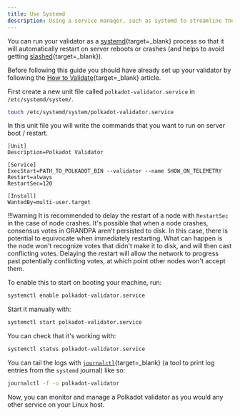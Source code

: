 ```yaml
---
title: Use Systemd
description: Using a service manager, such as systemd to streamline the management of your Polkadot node as a process on your Linux host machine.
---
```


You can run your validator as a [systemd](https://en.wikipedia.org/wiki/Systemd){target=\_blank} process so that it will automatically restart on server reboots or crashes (and helps to avoid getting [slashed](TODO:update-path){target=\_blank}).

Before following this guide you should have already set up your validator by following the [How to Validate](TODO:update-path){target=\_blank} article.

First create a new unit file called `polkadot-validator.service` in `/etc/systemd/system/`.

```bash
touch /etc/systemd/system/polkadot-validator.service
```

In this unit file you will write the commands that you want to run on server boot / restart.

```
[Unit]
Description=Polkadot Validator

[Service]
ExecStart=PATH_TO_POLKADOT_BIN --validator --name SHOW_ON_TELEMETRY
Restart=always
RestartSec=120

[Install]
WantedBy=multi-user.target
```

!!!warning
    It is recommended to delay the restart of a node with `RestartSec` in the case of node crashes. It's possible that when a node crashes, consensus votes in GRANDPA aren't persisted to disk. In this case, there is potential to equivocate when immediately restarting. What can happen is the node won't recognize votes that didn't make it to disk, and will then cast conflicting votes. Delaying the restart will allow the network to progress past potentially conflicting votes, at which point other nodes won't accept them.

To enable this to start on booting your machine, run:

```bash
systemctl enable polkadot-validator.service
```

Start it manually with:

```bash
systemctl start polkadot-validator.service
```

You can check that it's working with:

```bash
systemctl status polkadot-validator.service
```

You can tail the logs with [`journalctl`](https://www.freedesktop.org/software/systemd/man/latest/journalctl.html){target=\_blank} (a tool to print log entries from the `systemd` journal) like so:

```bash
journalctl -f -u polkadot-validator
```

Now, you can monitor and manage a Polkadot validator as you would any other service on your Linux host.